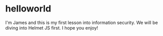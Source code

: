 # helloworld
I'm James and this is my first lesson into information security. We will be diving into Helmet JS first. I hope you enjoy!
